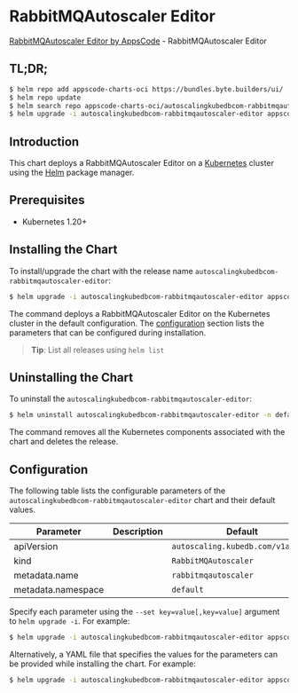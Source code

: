 # RabbitMQAutoscaler Editor

[RabbitMQAutoscaler Editor by AppsCode](https://appscode.com) - RabbitMQAutoscaler Editor

## TL;DR;

```bash
$ helm repo add appscode-charts-oci https://bundles.byte.builders/ui/
$ helm repo update
$ helm search repo appscode-charts-oci/autoscalingkubedbcom-rabbitmqautoscaler-editor --version=v0.13.0
$ helm upgrade -i autoscalingkubedbcom-rabbitmqautoscaler-editor appscode-charts-oci/autoscalingkubedbcom-rabbitmqautoscaler-editor -n default --create-namespace --version=v0.13.0
```

## Introduction

This chart deploys a RabbitMQAutoscaler Editor on a [Kubernetes](http://kubernetes.io) cluster using the [Helm](https://helm.sh) package manager.

## Prerequisites

- Kubernetes 1.20+

## Installing the Chart

To install/upgrade the chart with the release name `autoscalingkubedbcom-rabbitmqautoscaler-editor`:

```bash
$ helm upgrade -i autoscalingkubedbcom-rabbitmqautoscaler-editor appscode-charts-oci/autoscalingkubedbcom-rabbitmqautoscaler-editor -n default --create-namespace --version=v0.13.0
```

The command deploys a RabbitMQAutoscaler Editor on the Kubernetes cluster in the default configuration. The [configuration](#configuration) section lists the parameters that can be configured during installation.

> **Tip**: List all releases using `helm list`

## Uninstalling the Chart

To uninstall the `autoscalingkubedbcom-rabbitmqautoscaler-editor`:

```bash
$ helm uninstall autoscalingkubedbcom-rabbitmqautoscaler-editor -n default
```

The command removes all the Kubernetes components associated with the chart and deletes the release.

## Configuration

The following table lists the configurable parameters of the `autoscalingkubedbcom-rabbitmqautoscaler-editor` chart and their default values.

|     Parameter      | Description |                   Default                    |
|--------------------|-------------|----------------------------------------------|
| apiVersion         |             | <code>autoscaling.kubedb.com/v1alpha1</code> |
| kind               |             | <code>RabbitMQAutoscaler</code>              |
| metadata.name      |             | <code>rabbitmqautoscaler</code>              |
| metadata.namespace |             | <code>default</code>                         |


Specify each parameter using the `--set key=value[,key=value]` argument to `helm upgrade -i`. For example:

```bash
$ helm upgrade -i autoscalingkubedbcom-rabbitmqautoscaler-editor appscode-charts-oci/autoscalingkubedbcom-rabbitmqautoscaler-editor -n default --create-namespace --version=v0.13.0 --set apiVersion=autoscaling.kubedb.com/v1alpha1
```

Alternatively, a YAML file that specifies the values for the parameters can be provided while
installing the chart. For example:

```bash
$ helm upgrade -i autoscalingkubedbcom-rabbitmqautoscaler-editor appscode-charts-oci/autoscalingkubedbcom-rabbitmqautoscaler-editor -n default --create-namespace --version=v0.13.0 --values values.yaml
```
